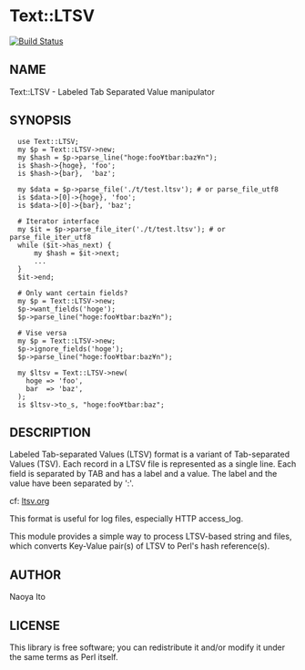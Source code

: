 Text::LTSV
=======

[![Build Status](https://travis-ci.org/naoya/perl-Text-LTSV.png?branch=master)](https://travis-ci.org/naoya/perl-Text-LTSV)

NAME
-----

Text::LTSV - Labeled Tab Separated Value manipulator

SYNOPSIS
--------

      use Text::LTSV;
      my $p = Text::LTSV->new;
      my $hash = $p->parse_line("hoge:foo¥tbar:baz¥n");
      is $hash->{hoge}, 'foo';
      is $hash->{bar},  'baz';

      my $data = $p->parse_file('./t/test.ltsv'); # or parse_file_utf8
      is $data->[0]->{hoge}, 'foo';
      is $data->[0]->{bar}, 'baz';

      # Iterator interface
      my $it = $p->parse_file_iter('./t/test.ltsv'); # or parse_file_iter_utf8
      while ($it->has_next) {
          my $hash = $it->next;
          ...
      }
      $it->end;

      # Only want certain fields?
      my $p = Text::LTSV->new;
      $p->want_fields('hoge');
      $p->parse_line("hoge:foo¥tbar:baz¥n");

      # Vise versa
      my $p = Text::LTSV->new;
      $p->ignore_fields('hoge');
      $p->parse_line("hoge:foo¥tbar:baz¥n");

      my $ltsv = Text::LTSV->new(
        hoge => 'foo',
        bar  => 'baz',
      );
      is $ltsv->to_s, "hoge:foo¥tbar:baz";

DESCRIPTION
-----------

Labeled Tab-separated Values (LTSV) format is a variant of Tab-separated Values (TSV). Each record in a LTSV file is represented as a single line. Each field is separated by TAB and has a label and a value. The label and the value have been separated by ':'.

cf: [ltsv.org](http://ltsv.org/)

This format is useful for log files, especially HTTP access_log.

This module provides a simple way to process LTSV-based string and  files, which converts Key-Value pair(s) of LTSV to Perl's hash reference(s).

AUTHOR
-------

Naoya Ito

LICENSE
-------

This library is free software; you can redistribute it and/or modify it under the same terms as Perl itself.

